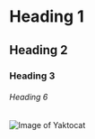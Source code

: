 # Heading 1
## Heading 2
### Heading 3

###### Heading 6

![Image of Yaktocat](https://octodex.github.com/images/yaktocat.png)
